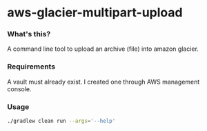 # aws-glacier-multipart-upload

### What's this?

A command line tool to upload an archive (file) into amazon glacier.

### Requirements

A vault must already exist. I created one through AWS management console.

### Usage

````bash
./gradlew clean run --args='--help'
````

